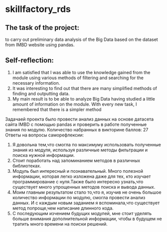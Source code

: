 # skillfactory_rds

## The task of the project:
to carry out preliminary data analysis of the Big Data based on the dataset from IMBD website using pandas. 

## Self-reflection:
1. I am satisfied that I was able to use the knowledge gained from the module using various methods of filtering and searching for the necessary information.
2. It was interesting to find out that there are many simplified methods of finding and outputting data.
3. My main result is to be able to analyze Big Data having studied a little amount of information on the module. With every new task, I remembered that there is a simpler method



Задачаей проекта было провести анализ данных на основе датасета сайта IMBD с помощью pandas и проверить в работе полученные 
знания по модулю.
Количество набранных в викторине баллов: 27
Ответы на вопросы саморефлексии:
1. Я довольна тем,что смогла по максимуму использовать полученные знания из модуля, используя различные методы
    фильтрации и поиска нужной информации.
2. Стоит поработать над запоминанием методов в различных библиотеках.
3. Модуль был интересный и познавательный. Много полезной информации, которая легко изложена даже для тех, кто
    изучает программирование с нуля.Также было интересно узнать,что существует много упрощенных методов поиска и вывода данных.
4. Моим главным результатом стало то,что я, изучив не очень большое количество информации по модулю, смогла провести анализ 
    данных. И с каждым новым заданием я вспоминала,что существует метод попроще,чем написание длинного кода.
5. С последующим изчением будущих модулей, мне стоит уделять больше внимания дополнительной информации, чтобы в будущем не 
    тратить много времени на поиски решений. 
